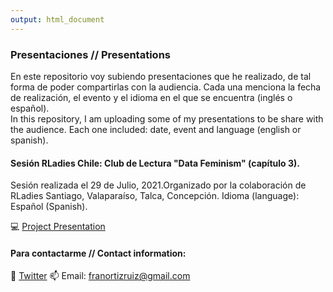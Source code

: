 ```yaml
---
output: html_document
---
```


### Presentaciones // Presentations

En este repositorio voy subiendo presentaciones que he realizado, de tal forma de poder compartirlas con la audiencia. Cada una menciona la fecha de realización, el evento y el idioma en el que se encuentra (inglés o español).   
In this repository, I am uploading some of my presentations to be share with the audience. Each one included: date, event and language (english or spanish).

#### Sesión RLadies Chile: Club de Lectura "Data Feminism" (capítulo 3).
Sesión realizada el 29 de Julio, 2021.Organizado por la colaboración de RLadies Santiago, Valaparaíso, Talca, Concepción. 
Idioma (language): Español (Spanish).
 
💻 [Project Presentation](pdf/20210729datafeminism_3.pdf "Project Presentation PDF")

#### Para contactarme // Contact information:
🌻 [Twitter](https://twitter.com/FranciscaOrtizR)
📫 Email: franortizruiz@gmail.com
